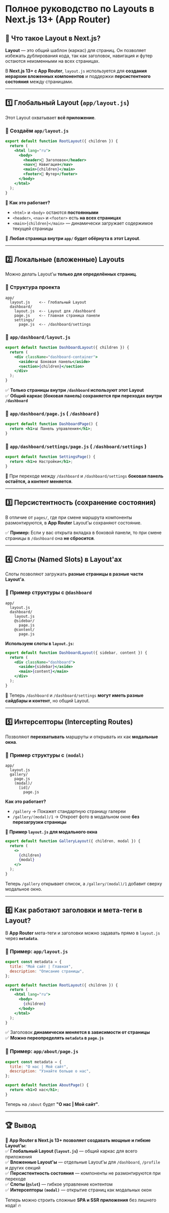 # Полное руководство по **Layouts** в Next.js 13+ (App Router)

## 🔹 Что такое Layout в Next.js?

**Layout** — это общий шаблон (каркас) для страниц. Он позволяет избежать дублирования кода, так как заголовок, навигация и футер остаются неизменными на всех страницах.

В **Next.js 13+ с App Router**, `layout.js` используется для **создания иерархии вложенных компонентов** и поддержки **персистентного состояния** между страницами.

---

## 1️⃣ **Глобальный Layout (`app/layout.js`)**

Этот Layout охватывает **всё приложение**.

### 📌 **Создаём `app/layout.js`**

```jsx
export default function RootLayout({ children }) {
  return (
    <html lang="ru">
      <body>
        <header>🔹 Заголовок</header>
        <nav>🔹 Навигация</nav>
        <main>{children}</main>
        <footer>🔹 Футер</footer>
      </body>
    </html>
  );
}
```

📍 **Как это работает?**

- `<html>` и `<body>` остаются **постоянными**
- `<header>`, `<nav>` и `<footer>` есть **на всех страницах**
- `<main>{children}</main>` — динамически загружает содержимое текущей страницы

🔹 **Любая страница внутри `app/` будет обёрнута в этот Layout**.

---

## 2️⃣ **Локальные (вложенные) Layouts**

Можно делать Layout'ы **только для определённых страниц**.

### 📌 **Структура проекта**

```
app/
  layout.js    <-- Глобальный Layout
  dashboard/
    layout.js  <-- Layout для /dashboard
    page.js    <-- Главная страница панели
    settings/
      page.js  <-- /dashboard/settings
```

### 📌 **`app/dashboard/layout.js`**

```jsx
export default function DashboardLayout({ children }) {
  return (
    <div className="dashboard-container">
      <aside>📊 Боковая панель</aside>
      <section>{children}</section>
    </div>
  );
}
```

✅ **Только страницы внутри `/dashboard` используют этот Layout**  
✅ **Общий каркас (боковая панель) сохраняется при переходах внутри `/dashboard`**

### 📌 **`app/dashboard/page.js`** ( `/dashboard` )

```jsx
export default function DashboardPage() {
  return <h1>📊 Панель управления</h1>;
}
```

### 📌 **`app/dashboard/settings/page.js`** ( `/dashboard/settings` )

```jsx
export default function SettingsPage() {
  return <h1>⚙️ Настройки</h1>;
}
```

🔹 При переходе между `/dashboard` и `/dashboard/settings` **боковая панель остаётся, а контент меняется**.

---

## 3️⃣ **Персистентность (сохранение состояния)**

В отличие от `pages/`, где при смене маршрута компоненты размонтируются, в **App Router** Layout'ы сохраняют состояние.

✅ **Пример:** Если у вас открыта вкладка в боковой панели, то при смене страницы в `/dashboard` она **не сбросится**.

---

## 4️⃣ **Слоты (Named Slots) в Layout'ах**

Слоты позволяют загружать **разные страницы в разные части Layout'а**.

### 📌 **Пример структуры с `@dashboard`**

```
app/
  layout.js
  dashboard/
    layout.js
    @sidebar/
      page.js
    @content/
      page.js
```

**Используем слоты в `layout.js`:**

```jsx
export default function DashboardLayout({ sidebar, content }) {
  return (
    <div className="dashboard">
      <aside>{sidebar}</aside>
      <main>{content}</main>
    </div>
  );
}
```

🔹 Теперь `/dashboard` и `/dashboard/settings` **могут иметь разные сайдбары и контент**, но общий Layout.

---

## 5️⃣ **Интерсепторы (Intercepting Routes)**

Позволяют **перехватывать** маршруты и открывать их как **модальные окна**.

### 📌 **Пример структуры с `(modal)`**

```
app/
  layout.js
  gallery/
    page.js
    (modal)/
      [id]/
        page.js
```

**Как это работает?**

- `/gallery` → Покажет стандартную страницу галереи
- `/gallery/(modal)/1` → Откроет фото в модальном окне **без перезагрузки страницы**

📌 **Пример `layout.js` для модального окна**

```jsx
export default function GalleryLayout({ children, modal }) {
  return (
    <>
      {children}
      {modal}
    </>
  );
}
```

Теперь `/gallery` открывает список, а `/gallery/(modal)/1` добавит сверху модальное окно.

---

## 6️⃣ **Как работают заголовки и мета-теги в Layout?**

В **App Router** мета-теги и заголовки можно задавать прямо в `layout.js` через **`metadata`**.

### 📌 **Пример: `app/layout.js`**

```jsx
export const metadata = {
  title: "Мой сайт | Главная",
  description: "Описание страницы",
};

export default function RootLayout({ children }) {
  return (
    <html lang="ru">
      <body>
        {children}
      </body>
    </html>
  );
}
```

✅ Заголовок **динамически меняется в зависимости от страницы**  
✅ **Можно переопределять `metadata` в `page.js`**

### 📌 **Пример: `app/about/page.js`**

```jsx
export const metadata = {
  title: "О нас | Мой сайт",
  description: "Узнайте больше о нас",
};

export default function AboutPage() {
  return <h1>О нас</h1>;
}
```

Теперь на `/about` будет **"О нас | Мой сайт"**.

---

## 🏆 **Вывод**

🚀 **App Router в Next.js 13+ позволяет создавать мощные и гибкие Layout'ы:**  
✅ **Глобальный Layout (`layout.js`)** — общий каркас для всего приложения  
✅ **Вложенные Layout'ы** — отдельные Layout'ы для `/dashboard`, `/profile` и других секций  
✅ **Персистентность состояния** — компоненты не размонтируются при переходе  
✅ **Слоты (`@slot`)** — гибкое управление контентом  
✅ **Интерсепторы `(modal)`** — открытие страниц как модальных окон

Теперь можно строить сложные **SPA и SSR приложения** без лишнего кода! 🔥